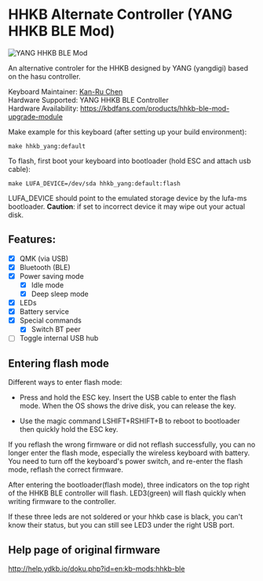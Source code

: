 # HHKB Alternate Controller (YANG HHKB BLE Mod)

![YANG HHKB BLE Mod](https://i.imgur.com/aZP1GYc.jpeg)

An alternative controler for the HHKB designed by YANG (yangdigi)
based on the hasu controller.

Keyboard Maintainer: [Kan-Ru Chen](https://github.com/kanru)  
Hardware Supported: YANG HHKB BLE Controller  
Hardware Availability: https://kbdfans.com/products/hhkb-ble-mod-upgrade-module

Make example for this keyboard (after setting up your build environment):

    make hhkb_yang:default

To flash, first boot your keyboard into bootloader (hold ESC and attach usb cable):

    make LUFA_DEVICE=/dev/sda hhkb_yang:default:flash

LUFA_DEVICE should point to the emulated storage device by the lufa-ms
bootloader. **Caution**: if set to incorrect device it may wipe out
your actual disk.

## Features:

- [x] QMK (via USB)
- [x] Bluetooth (BLE)
- [x] Power saving mode
  - [x] Idle mode
  - [x] Deep sleep mode
- [x] LEDs
- [x] Battery service
- [x] Special commands
  - [x] Switch BT peer
- [ ] Toggle internal USB hub

## Entering flash mode

Different ways to enter flash mode:

* Press and hold the ESC key. Insert the USB cable to enter the flash
  mode. When the OS shows the drive disk, you can release the key.

* Use the magic command LSHIFT+RSHIFT+B to reboot to bootloader then
  quickly hold the ESC key.

If you reflash the wrong firmware or did not reflash successfully, you
can no longer enter the flash mode, especially the wireless keyboard
with battery. You need to turn off the keyboard's power switch, and
re-enter the flash mode, reflash the correct firmware.

After entering the bootloader(flash mode), three indicators on the top
right of the HHKB BLE controller will flash. LED3(green) will flash
quickly when writing firmware to the controller.

If these three leds are not soldered or your hhkb case is black, you
can't know their status, but you can still see LED3 under the right
USB port.

## Help page of original firmware

http://help.ydkb.io/doku.php?id=en:kb-mods:hhkb-ble
